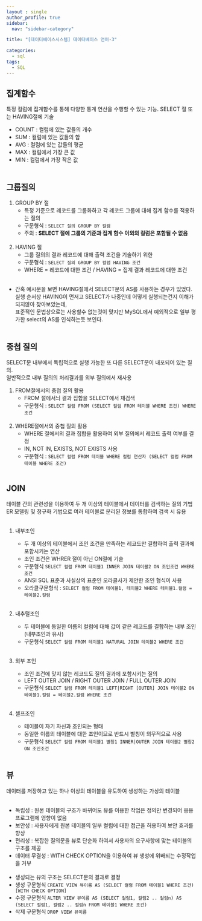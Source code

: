 ```yaml
---
layout : single
author_profile: true
sidebar: 
  nav: "sidebar-category"

title: "[데이터베이스시스템] 데이터베이스 언어-3"

categories:
  - sql
tags:
  - SQL
---
```


## 집계함수
특정 컬럼에 집계함수를 통해 다양한 통계 연산을 수행할 수 있는 기능. SELECT 절 또는 HAVING절에 기술<br>
- COUNT : 컬럼에 있는 값들의 개수<br>
- SUM :  컬럼에 있는 값들의 합<br>
- AVG : 컬럼에 있는 값들의 평균<br>
- MAX : 컬럼에서 가장 큰 값<br>
- MIN : 컬럼에서 가장 작은 값<br><br>

## 그룹질의 
1. GROUP BY 절<br>
	- 특정 기준으로 레코드를 그룹화하고 각 레코드 그룹에 대해 집계 함수를 적용하는 질의<br>
	- 구문형식 : ``SELECT 질의 GROUP BY 컬럼``<br>
	- 주의 : **SELECT 절에 그룹의 기준과 집계 함수 이외의 컬럼은 포함될 수 없음**<br><br>
2. HAVING 절<br>
	- 그룹 질의의 결과 레코드에 대해 출력 조건을 기술하기 위한 <br>
	- 구문형식 : ``SELECT 질의 GROUP BY 컬럼 HAVING 조건``<br>
	- WHERE = 레코드에 대한 조건 / HAVING = 집계 결과 레코드에 대한 조건<br><br>

* 간혹 예시문을 보면 HAVING절에서 SELECT문의 AS를 사용하는 경우가 있었다. <br>실행 순서상 HAVING이 먼저고 SELECT가 나중인데 어떻게 실행되는건지 이해가 되지않아 찾아보았는데, <br>표준적인 문법상으로는 사용할수 없는것이 맞지만 MySQL에서 예외적으로 일부 평가한 select의 AS를 인식하는듯 보인다.<br><br>

## 중첩 질의
SELECT문 내부에서 독립적으로 실행 가능한 또 다른 SELECT문이 내포되어 있는 질의.<br>
일반적으로 내부 질의의 처리결과를 외부 질의에서 재사용<br>
1. FROM절에서의 중첩 질의 활용<br>
	- FROM 절에서늬 결과 집합을 SELECT에서 재검색<br>
	- 구문형식 : ``SELECT 컬럼 FROM (SELECT 컬럼 FROM 테이블 WHERE 조건) WHERE 조건``<br><br>
2. WHERE절에서의 중첩 질의 활용<br>
	- WHERE 절에서의 결과 집합을 활용하여 외부 질의에서 레코드 출력 여부를 결정<br>
	- IN, NOT IN, EXISTS, NOT EXISTS 사용<br>
	- 구문형식 : ``SELECT 컬럼 FROM 테이블 WHERE 컬럼 연산자 (SELECT 컬럼 FROM 테이블 WHERE 조건)``<br><br>

## JOIN
테이블 간의 관련성을 이용하여 두 개 이상의 테이블에서 데이터를 검색하는 질의 기법<br>
ER 모델링 및 정규화 기법으로 여러 테이블로 분리된 정보를 통합하여 검색 시 유용<br><br>

1. 내부조인<br>
	- 두 개 이상의 테이블에서 조인 조건을 만족하는 레코드만 결합하여 출력 결과에 포함시키는 연산<br>
	- 조인 조건은 WHRER 절이 아닌 ON절에 기술<br>
	- 구문형식 ``SELECT 컬럼 FROM 테이블1 INNER JOIN 테이블2 ON 조인조건 WHERE 조건``<br>
	- ANSI SQL 표준과 사실상의 표준인 오라클사가 제안한 조인 형식이 사용 <br>
	- 오라클구문형식 : ``SELECT 컬럼 FROM 테이블1, 테이블2 WHERE 테이블1.컬럼 = 테이블2.컬럼``<br><br>

2. 내추럴조인<br>
	- 두 테이블에 동일한 이름의 컬럼에 대해 값이 같은 레코드를 결합하는 내부 조인 (내부조인과 유사)<br>
	- 구문형식 ``SELECT 컬럼 FROM 테이블1 NATURAL JOIN 테이블2 WHERE 조건``<br><br>

3. 외부 조인<br>
	- 조인 조건에 맞지 않는 레코드도 질의 결과에 포함시키는 질의<br>
	- LEFT OUTER JOIN / RIGHT OUTER JOIN / FULL OUTER JOIN<br>
	- 구문형식 ``SELECT 컬럼 FROM 테이블1 LEFT|RIGHT [OUTER] JOIN 테이블2 ON 테이블1.컬럼 = 테이블2.컬럼 WHERE 조건``<br><br>

4. 셀프조인<br>
	- 테이블이 자기 자신과 조인되는 형태<br>
	- 동일한 이름의 테이블에 대한 조인이므로 반드시 별칭이 의무적으로 사용<br>
	- 구문형식 ``SELECT 컬럼 FROM 테이블1 별칭1 INNER|OUTER JOIN 테이블2 별칭2 ON 조인조건``<br><br>

## 뷰
데이터를 저장하고 있는 하나 이상의 테이블을 유도하여 생성하는 가상의 테이블<br><br>
- 독립성 : 원본 테이블의 구조가 바뀌어도 뷰를 이용한 작업은 정의만 변경되어 응용 프로그램에 영향이 없음<br>
- 보안성 : 사용자에게 원본 테이블의 일부 컬럼에 대한 접근을 허용하여 보안 효과를 향상<br>
- 편리성 : 복잡한 질의문을 뷰로 단순화 하여서 사용자의 요구사항에 맞는 테이블의 구조를 제공<br>
- 데이터 무결성 : WITH CHECK OPTION을 이용하여 뷰 생성에 위배되는 수정작업을 거부<br><br>
- 생성되는 뷰의 구조는 SELECT문의 결과로 결정<br>
- 생성 구문형식 ``CREATE VIEW 뷰이름 AS (SELECT 컬럼 FROM 테이블1 WHERE 조건) [WITH CHECK OPTION]``<br>
- 수정 구문형식 ``ALTER VIEW 뷰이름 AS (SELECT 컬럼1, 컬럼2 .. 컬럼n) AS (SELECT 컬럼1, 컬럼2 .. 컬럼n FROM 테이블1 WHERE 조건)``<br>
- 삭제 구문형식 ``DROP VIEW 뷰이름``<br>
